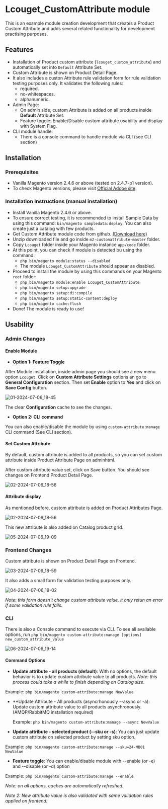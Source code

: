 
# Lcouget_CustomAttribute module

This is an example module creation development that creates a Product Custom Attribute and adds several related functionality for development practising purposes.

## Features

- Installation of Product custom attribute (`lcouget_custom_attribute`) and automatically set into `Default` Attribute Set.
- Custom Attribute is shown on Product Detail Page.
- It also includes a custon Attribute rule validation form for rule validation testing purposes only. It validates the following rules:
  - required.
  - no-whitespaces.
  - alphanumeric.
- Admin Page:
  - On admin side, custom Attribute is added on all products inside **Default** Attribute Set.
  - Feature toggle: Enable/Disable custom attribute usability and display with System Flag.
- CLI module handle:
  - There is a console command to handle module via CLI (see CLI section)

  
## Installation

### Prerequisites

- Vanilla Magento version 2.4.6 or above (tested on 2.4.7-p1 version).
- To check Magento versions, please visit [Official Adobe site](https://experienceleague.adobe.com/en/docs/commerce-operations/installation-guide/system-requirements).

### Installation Instructions (manual installation)

- Install Vanilla Magento 2.4.6 or above.
- To ensure correct testing, it is recommended to install Sample Data by using this command:
  `bin/magento sampledata:deploy`. You can also create just a catalog with few products. 
- Get Custom Attribute module code from github. [(Download here)](https://github.com/lcouget/m2-customattribute/archive/refs/heads/master.zip)
- Unzip downloaded file and go inside `m2-customattribute-master` folder.
- Copy `Lcouget` folder inside your Magento instance `app/code` folder.
- At this point, you can check if module is detected bu using the command:
  - `php bin/magento module:status --disabled`
  - The module `Lcouget_CustomAttribute` should appear as disabled.
- Proceed to install the module by using this commands on your Magento `root` folder:
  - `php bin/magento module:enable Lcouget_CustomAttribute`
  - `php bin/magento setup:upgrade` 
  - `php bin/magento setup:di:compile`
  - `php bin/magento setup:static-content:deploy`
  - `php bin/magento cache:flush`
- Done! The module is ready to use!

## Usability

### Admin Changes

#### Enable Module

- **Option 1: Feature Toggle**

After Module installation, inside admin page you should see a new menu option `Lcouget`. Click on 
**Custom Attribute Settings** options an go to **General Configuration** section. Then set **Enable** option to **Yes**
and click on **Save Config** button.

![01-2024-07-06_18-45](https://github.com/lcouget/m2-customattribute/assets/8595500/d8b5c8cb-a6ef-421f-bff6-2db9f63bf5cf)


The clear **Configuration** cache to see the changes.

- **Option 2: CLI command**

You can also enable/disable the module by using `custom-attribute:manage` CLI command (See CLI section).

#### Set Custom Attribute

By default, custom attribute is added to all products, so you can set custom attribute inside Product Attribute Page on adminhtml.

After custom attribute value set, click on Save button. You should see changes on Frontend Product Detail Page.

![02-2024-07-06_18-56](https://github.com/lcouget/m2-customattribute/assets/8595500/843f1c6c-af7e-4ea5-8d01-7f35f986e193)


#### Attribute display
As mentioned before, custom attribute is added on Product Attributes Page.

![02-2024-07-06_18-56](https://github.com/lcouget/m2-customattribute/assets/8595500/22a9d327-0931-41f6-97f7-7ada54cd770a)


This new attribute is also added on Catalog product grid.

![05-2024-07-06_19-09](https://github.com/lcouget/m2-customattribute/assets/8595500/86444d4f-75a4-41ae-a69d-7fb07de82bd5)


### Frontend Changes

Custom attribute is shown on Product Detail Page on Frontend. 

![03-2024-07-06_18-59](https://github.com/lcouget/m2-customattribute/assets/8595500/ce3a53d4-f198-4c29-8e00-e65ddfd8de1a)

It also adds a small form for
validation testing purposes only. 

![04-2024-07-06_19-02](https://github.com/lcouget/m2-customattribute/assets/8595500/00e7fc2b-3805-47ef-9c66-86607b78c784)

_Note: this form doesn't change custom attribute value, it only retun an error
if some validation rule fails._

### CLI
There is also a Console command to execute via CLI. To see all available options, run 
    `php bin/magento custom-attribute:manage [options] new_custom_attribute_value`

![06-2024-07-06_19-14](https://github.com/lcouget/m2-customattribute/assets/8595500/0f7a7a1b-07be-4b91-8ce0-184e53981d64)


#### Command Options

- **Update attribute - all products (default)**: With no options, the default behavior is to update custom attribute value to all products. _Note: this process could take a while to finish depending on Catalog size_. 

Example: `php bin/magento custom-attribute:manage NewValue`

- **Update Attribute - All products (asyncrhonously --async or -a): Update custom attribute value to all products asynchronously. (AMQP/RabbitMQ installation required)

  Example: `php bin/magento custom-attribute:manage --async NewValue`

- **Update attribute - selected product (--sku or -s)**: You can just update custom attribute on selected product by setting sku option.

Example: `php bin/magento custom-attribute:manage --sku=24-MB01 NewValue`

- **Feature toggle**: You can enable/disable module with --enable (or -e) and --disable (or -d) option
  
Example: `php bin/magento custom-attribute:manage --enable`

_Note: on all options, caches are automatically refreshed._

_Note 2: New attribute value is also validated with same validation rules applied on frontend._

